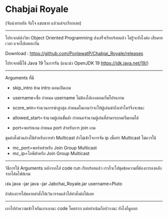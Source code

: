 # Chabjai Royale 
(จับฉ่ายรอยัล จับใจ แชบชาย แล้วแต่จะเรียกเลย)

-------------------------------------------

โปรเจกต์ส่งวิชา Object Oriented Programming
ส่งเสร็จเรียบร้อยแล้ว ไม่รู้จะยังไงต่อ เสียดายเวลา แจกไปเลยละกัน

Download : https://github.com/PonlawatP/Chabjai_Royale/releases

โปรเจกต์นี้ใช้ Java 19 ในการรัน (แนะนำ OpenJDK 19 https://jdk.java.net/19/)

-------------------------------------------

Arguments ที่มี

- skip_intro
ข้าม intro ตอนเปิดเกม

- username=ชื่อ
กำหนด username ไม่ต้องใส่เองตอนเริ่มโปรแกรม

- score_win=จำนวนการฆ่าสูงสุด
กำหนดในเกมว่าจะให้ผู้เล่นฆ่าถึงเท่าไหร่จึงจะชนะ

- allowed_start=จำนวนผู้เล่นขั้นต่ำ
กำหนดจำนวนผู้เล่นที่สามารถกดเริ่มเกมได้

- port=พอร์ทเกม
กำหนด port สำหรับการ join เกม

ชุดคำสั่งด้านล่างใช้สำหรับการทำ Multicast ถ้าไม่เข้าใจการจัด ip เพื่อทำ Multicast ไม่ควรใช้
- mc_port=พอร์ทสำหรับ Join Group Multicast
- mc_ip=ไอพีสำหรับ Join Group Multicast 

-------------------------------------------

วิธีการใช้ Arguments
หลังจากใส่ code run เรียบร้อยแล้ว เราก็จะใส่ชุดข้อความที่ต้องการลงหลังจากโค้ดไฟล์เกม

เช่น
java -jar <file> <args>
java -jar Jabchai_Royale.jar username=Pluto

ถ้าต้องการใส่หลายคำสั่งให้เว้นวรรคแล้วใส่คำสั่งต่อได้เลย

-------------------------------------------

เอาไปทำความเข้าใจกันเอาเองนะ code โคตรรก แต่อย่าเน้นก็อปวางนะ ยังไงก็ดูออก
